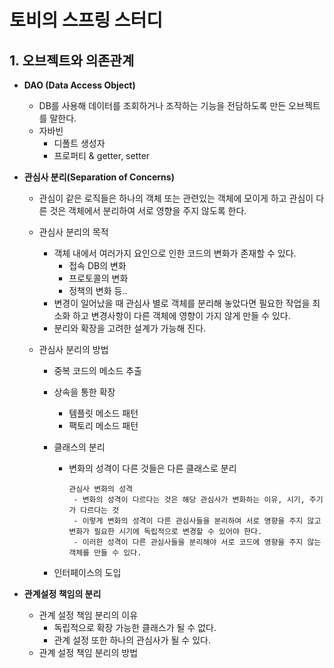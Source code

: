 # 토비의 스프링 스터디
## 1. 오브젝트와 의존관계
- **DAO (Data Access Object)**
  - DB를 사용해 데이터를 조회하거나 조작하는 기능을 전담하도록 만든 오브젝트를 말한다.
  - 자바빈
    - 디폴트 생성자
    - 프로퍼티 & getter, setter
  
- **관심사 분리(Separation of Concerns)**
  
  - 관심이 같은 로직들은 하나의 객체 또는 관련있는 객체에 모이게 하고 관심이 다른 것은 객체에서 분리하여 서로 영향을 주지 않도록 한다.
  
  - 관심사 분리의 목적
    - 객체 내에서 여러가지 요인으로 인한 코드의 변화가 존재할 수 있다.
      - 접속 DB의 변화
      - 프로토콜의 변화
      - 정책의 변화 등..
    - 변경이 일어났을 때 관심사 별로 객체를 분리해 놓았다면 필요한 작업을 최소화 하고 변경사항이 다른 객체에 영향이 가지 않게 만들 수 있다.
    - 분리와 확장을 고려한 설계가 가능해 진다.
    
  - 관심사 분리의 방법
    - 중복 코드의 메소드 추출
    
    - 상속을 통한 확장
      - 템플릿 메소드 패턴
      - 팩토리 메소드 패턴
      
    - 클래스의 분리
    
      - 변화의 성격이 다른 것들은 다른 클래스로 분리
    
        ```
        관심사 변화의 성격
         - 변화의 성격이 다르다는 것은 해당 관심사가 변화하는 이유, 시기, 주기가 다르다는 것
         - 이렇게 변화의 성격이 다른 관심사들을 분리하여 서로 영향을 주지 않고 변화가 필요한 시기에 독립적으로 변경할 수 있어야 한다.
         - 이러한 성격이 다른 관심사들을 분리해야 서로 코드에 영향을 주지 않는 객체를 만들 수 있다.
        ```
      
    - 인터페이스의 도입
  
- **관계설정 책임의 분리**

  - 관계 설정 책임 분리의 이유
    - 독립적으로 확장 가능한 클래스가 될 수 없다.
    - 관계 설정 또한 하나의 관심사가 될 수 있다.
  - 관계 설정 책임 분리의 방법

